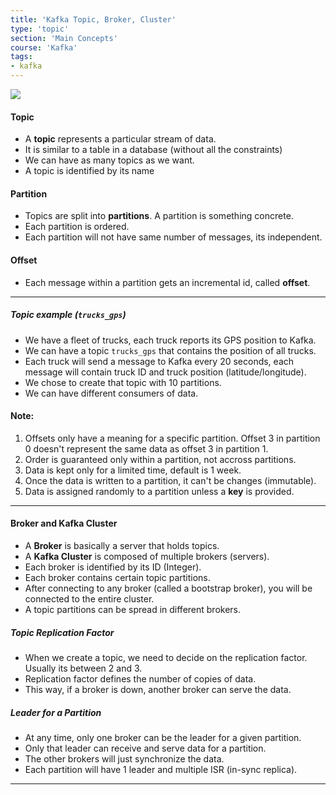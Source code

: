 ```yaml
---
title: 'Kafka Topic, Broker, Cluster'
type: 'topic'
section: 'Main Concepts'
course: 'Kafka'
tags:
- kafka
---
```

<img src="https://kafka.apache.org/images/streams-and-tables-p1_p4.png"></img>

#### Topic
- A **topic** represents a particular stream of data.
- It is similar to a table in a database (without all the constraints)
- We can have as many topics as we want.
- A topic is identified by its name

#### Partition
- Topics are split into **partitions**. A partition is something concrete.
- Each partition is ordered.
- Each partition will not have same number of messages, its independent.

#### Offset
- Each message within a partition gets an incremental id, called **offset**.

---
##### Topic example (`trucks_gps`)
- We have a fleet of trucks, each truck reports its GPS position to Kafka.
- We can have a topic `trucks_gps` that contains the position of all trucks.
- Each truck will send a message to Kafka every 20 seconds, each message will contain truck ID and truck position (latitude/longitude).
- We chose to create that topic with 10 partitions.
- We can have different consumers of data.

#### Note:
1. Offsets only have a meaning for a specific partition. Offset 3 in partition 0 doesn't represent the same data as offset 3 in partition 1.
2. Order is guaranteed only within a partition, not accross partitions.
3. Data is kept only for a limited time, default is 1 week.
4. Once the data is written to a partition, it can't be changes (immutable).
5. Data is assigned randomly to a partition unless a **key** is provided.

---
#### Broker and Kafka Cluster
- A **Broker** is basically a server that holds topics.
- A **Kafka Cluster** is composed of multiple brokers (servers).
- Each broker is identified by its ID (Integer).
- Each broker contains certain topic partitions.
- After connecting to any broker (called a bootstrap broker), you will be connected to the entire cluster.
- A topic partitions can be spread in different brokers.

##### Topic Replication Factor
- When we create a topic, we need to decide on the replication factor. Usually its between 2 and 3.
- Replication factor defines the number of copies of data.
- This way, if a broker is down, another broker can serve the data.

##### Leader for a Partition
- At any time, only one broker can be the leader for a given partition.
- Only that leader can receive and serve data for a partition.
- The other brokers will just synchronize the data.
- Each partition will have 1 leader and multiple ISR (in-sync replica).

---